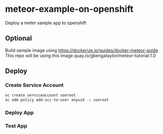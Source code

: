# meteor-example-on-openshift
Deploy a meter sample app to openshift

## Optional
Build sample image using https://dockerize.io/guides/docker-meteor-guide
This repo will be using this image quay.io/gbengataylor/meteor-tutorial:1.0

## Deploy

### Create Service Account
```sh
oc create serviceaccount useroot
oc adm policy add-scc-to-user anyuid -z useroot
```

### Deploy App

### Test App
